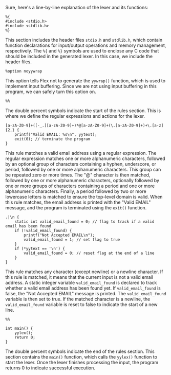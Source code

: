 Sure, here's a line-by-line explanation of the lexer and its functions:

```
%{
#include <stdio.h>
#include <stdlib.h>
%}
```

This section includes the header files `stdio.h` and `stdlib.h`, which contain function declarations for input/output operations and memory management, respectively. The `%{` and `%}` symbols are used to enclose any C code that should be included in the generated lexer. In this case, we include the header files.

```
%option noyywrap
```

This option tells Flex not to generate the `yywrap()` function, which is used to implement input buffering. Since we are not using input buffering in this program, we can safely turn this option on.

```
%%
```

The double percent symbols indicate the start of the rules section. This is where we define the regular expressions and actions for the lexer.

```
[a-zA-Z0-9]+([-_.][a-zA-Z0-9]+)*@[a-zA-Z0-9]+(\.[a-zA-Z0-9]+)+\.[a-z]{2,} {
    printf("Valid EMAIL: %s\n", yytext);
    exit(0); // terminate the program
}
```

This rule matches a valid email address using a regular expression. The regular expression matches one or more alphanumeric characters, followed by an optional group of characters containing a hyphen, underscore, or period, followed by one or more alphanumeric characters. This group can be repeated zero or more times. The "@" character is then matched, followed by one or more alphanumeric characters, optionally followed by one or more groups of characters containing a period and one or more alphanumeric characters. Finally, a period followed by two or more lowercase letters is matched to ensure the top-level domain is valid. When this rule matches, the email address is printed with the "Valid EMAIL" message, and the program is terminated using the `exit()` function.

```
.|\n {
    static int valid_email_found = 0; // flag to track if a valid email has been found
    if (!valid_email_found) {
        printf("Not Accepted EMAIL\n");
        valid_email_found = 1; // set flag to true
    }
    if (*yytext == '\n') {
        valid_email_found = 0; // reset flag at the end of a line
    }
}
```

This rule matches any character (except newline) or a newline character. If this rule is matched, it means that the current input is not a valid email address. A static integer variable `valid_email_found` is declared to track whether a valid email address has been found yet. If `valid_email_found` is false, the "Not Accepted EMAIL" message is printed. The `valid_email_found` variable is then set to true. If the matched character is a newline, the `valid_email_found` variable is reset to false to indicate the start of a new line.

```
%%

int main() {
    yylex();
    return 0;
}
```

The double percent symbols indicate the end of the rules section. This section contains the `main()` function, which calls the `yylex()` function to start the lexer. Once the lexer finishes processing the input, the program returns 0 to indicate successful execution.

